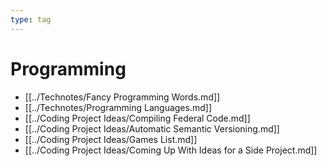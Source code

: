 ```yaml
---
type: tag
---
```

# Programming

- [[../Technotes/Fancy Programming Words.md]]
- [[../Technotes/Programming Languages.md]]
- [[../Coding Project Ideas/Compiling Federal Code.md]]
- [[../Coding Project Ideas/Automatic Semantic Versioning.md]]
- [[../Coding Project Ideas/Games List.md]]
- [[../Coding Project Ideas/Coming Up With Ideas for a Side Project.md]]
